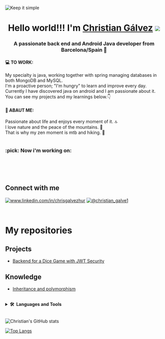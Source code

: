 ![Keep it simple](https://user-images.githubusercontent.com/108464294/225291516-4361d002-99d4-4d92-b0a1-1a0bce990e9a.png)




<h1 align="center">Hello world!!! I'm <a href="https://chrisgalhur.github.io" target="_blank">Christian Gálvez</a> <img
src="https://github.com/blackcater/blackcater/raw/main/images/Hi.gif" height="32"</h1>
<h3 align="center">A passionate back end and Android Java developer from Barcelona/Spain 🌆</h3>

<h4>💻 TO WORK:</h4>
My specialty is java, working together with spring managing databases in both MongoDB and MySQL.<br>
I'm a proactive person; "I'm hungry" to learn and improve every day.<br>
Currently I have discovered java on android and I am passionate about it.<br>
You can see my projects and my learnings below.👇<br>

<h4>🙋 ABAUT ME:</h4>
  
Passionate about life and enjoys every moment of it. 🔝<br>
I love nature and the peace of the mountains. 🌄<br>
That is why my zen moment is mtb and hiking. 🚵<br>
<br>

<h3>:pick: Now i'm working on:</h3>


<br>
<br>
<br>

## Connect with me
<p align="left">
<a href="https://linkedin.com/in/chrisgalvezhur" target="blank"><img align="center" src="https://raw.githubusercontent.com/rahuldkjain/github-profile-readme-generator/master/src/images/icons/Social/linked-in-alt.svg" alt="www.linkedin.com/in/chrisgalvezhur" height="30" width="40" /></a>
<a href="https://www.hackerrank.com/christian_galve1?hr_r=1" target="blank"><img align="center" src="https://raw.githubusercontent.com/rahuldkjain/github-profile-readme-generator/master/src/images/icons/Social/hackerrank.svg" alt="@christian_galve1" height="30" width="40" /></a>
</p>
<br>

# My repositories

## <a name="projects"></a>Projects
- [Backend for a Dice Game with JWT Security](https://github.com/ChrisGalHur/Dice-Game-Backend)

## <a name="knowledge"></a>Knowledge
- [Inheritance and polymorphism](https://github.com/ChrisGalHur/Inheritance_and_polymorphism)
<br>

<details>
  <summary><b>🛠️&nbsp;&nbsp;Languages&nbsp;and&nbsp;Tools</b></summary>
<p align="left">
<a href="https://www.java.com" target="_blank" rel="noreferrer"><img src="https://raw.githubusercontent.com/devicons/devicon/master/icons/java/java-original.svg" alt="java" width="40" height="40"/> </a>
<a href="https://spring.io/" target="_blank" rel="noreferrer"> <img src="https://www.vectorlogo.zone/logos/springio/springio-icon.svg" alt="spring" width="40" height="40"/> </a>
<a href="https://git-scm.com/" target="_blank" rel="noreferrer"> <img src="https://www.vectorlogo.zone/logos/git-scm/git-scm-icon.svg" alt="git" width="40" height="40"/> </a>
<a href="https://postman.com" target="_blank" rel="noreferrer"> <img src="https://www.vectorlogo.zone/logos/getpostman/getpostman-icon.svg" alt="postman" width="40" height="40"/> </a>
<a href="https://www.mysql.com/" target="_blank" rel="noreferrer"> <img src="https://raw.githubusercontent.com/devicons/devicon/master/icons/mysql/mysql-original-wordmark.svg" alt="mysql" width="40" height="40"/> </a>
<a href="https://www.mongodb.com/" target="_blank" rel="noreferrer"> <img src="https://raw.githubusercontent.com/devicons/devicon/master/icons/mongodb/mongodb-original-wordmark.svg" alt="mongodb" width="40" height="40"/> </a>
<a href="https://golang.org" target="_blank" rel="noreferrer"> <img src="https://raw.githubusercontent.com/devicons/devicon/master/icons/go/go-original.svg" alt="go" width="40" height="40"/> </a>

</details>
<br>

![Christian's GitHub stats](https://github-readme-stats.vercel.app/api?username=ChrisGalHur&show_icons=true&theme=dark)

[![Top Langs](https://github-readme-stats.vercel.app/api/top-langs/?username=ChrisGalHur&layout=compact&show_icons=true&theme=dark)](https://github.com/ChrisGalHur/github-readme-stats)

